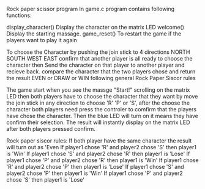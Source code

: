 Rock paper scissor program
In game.c program contains following functions:

display_character() Display the character on the matrix LED
welcome()           Display the starting massage.
game_reset()        To restart the game if the players want to play it again
     
To choose the Character by pushing the join stick to 4 directions NORTH SOUTH WEST EAST
confirm that another player is all ready to choose the character then Send the character on that player to another player and recieve back. 
compare the character that the two players chose and return the result EVEN or DRAW or WIN following general Rock Paper Siscor rules

The game start when you see the massge "Start!" scrolling on the matrix LED then both players have to choose
the character that they want by move the join stick in any direction to choose 'R' 'P' or 'S', after the choose 
the character both players need press the controler to comfirm that the players have chose the character. 
Then the blue LED will turn on it means they have confirm their selection. 
The result will instantly display on the matrix LED after both players pressed confirm.

Rock paper siscor rules:
If both player have the same character the result will turn out as 'Even
If player1 chose 'R' and player2 chose 'S' then player1 is 'Win'
If player1 chose 'S' and player2 chose 'R' then player1 is 'Lose'
If player1 chose 'P' and player2 chose 'R' then player1 is 'Win'
If player1 chose 'R' and player2 chose 'P' then player1 is 'Lose'
If player1 chose 'S' and player2 chose 'P' then player1 is 'Win'
If player1 chose 'P' and player2 chose 'S' then player1 is 'Lose'
